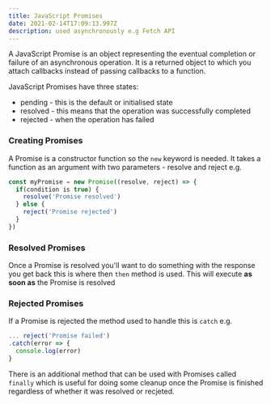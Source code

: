 ```yaml
---
title: JavaScript Promises
date: 2021-02-14T17:09:13.997Z
description: used asynchronously e.g Fetch API
---
```

A JavaScript Promise is an object representing the eventual completion or failure of an asynchronous operation. It is a returned object to which you attach callbacks instead of passing callbacks to a function.

JavaScript Promises have three states:

- pending - this is the default or initialised state
- resolved - this means that the operation was successfully completed
- rejected - when the operation has failed

### Creating Promises

A Promise is a constructor function so the `new` keyword is needed. It takes a function as an argument with two parameters - resolve and reject e.g.

```javascript
const myPromise = new Promise((resolve, reject) => {
  if(condition is true) {
    resolve('Promise resolved')
  } else {
    reject('Promise rejected')
  }
})
```

### Resolved Promises

Once a Promise is resolved you'll want to do something with the response you get back this is where then `then` method is used. This will execute **as soon as** the Promise is resolved

### Rejected Promises

If a Promise is rejected the method used to handle this is `catch` e.g.

```javascript
... reject('Promise failed')
.catch(error => {
  console.log(error)
}
```

There is an additional method that can be used with Promises called `finally` which is useful for doing some cleanup once the Promise is finished regardless of whether it was resolved or recjeted.